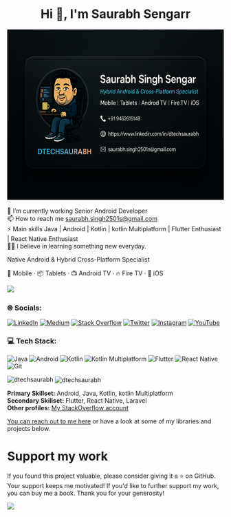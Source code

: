 

<h1 align="center">Hi 👋, I'm Saurabh Sengarr</h1> 
<img src="https://raw.githubusercontent.com/dtechsaurabh/dtechsaurabh/refs/heads/main/dtechsaurabh_linkedin_banner_final_v4%20_f.png" width="1584" height="396" alt="Description of your image">

🌱 I’m currently  working Senior Android Developer <br>📫 How to reach me saurabh.singh2501s@gmail.com<br>⚡ Main skills Java | Android | Kotlin | kotlin Multiplatform | Flutter Enthusiast | React Native Enthusiast <br>👨‍🎓 I believe in learning something new everyday.

Native Android & Hybrid Cross-Platform Specialist

📱 Mobile · 📦 Tablets · 📺 Android TV · 🔥 Fire TV ·  iOS

![](https://komarev.com/ghpvc/?username=dtechsaurabh)

### 🌐 Socials:
[![LinkedIn](https://img.shields.io/badge/LinkedIn-%230077B5.svg?logo=linkedin&style=for-the-badge&logoColor=white)](https://linkedin.com/in/dtechsaurabh) 
[![Medium](https://img.shields.io/badge/Medium-12100E?logo=Medium&style=for-the-badge&logoColor=white)](https://medium.com/@dtechsaurabh) 
[![Stack Overflow](https://img.shields.io/badge/-Stackoverflow-%FE7A16.svg?logo=Stackoverflow&style=for-the-badge&logoColor=white)](https://stackoverflow.com/users/11495215/dtechsaurabh) 
[![Twitter](https://img.shields.io/badge/Twitter-%231DA1F2.svg?logo=Twitte&style=for-the-badge&logoColor=white)](https://twitter.com/dtechsaurabh) 
[![Instagram](https://img.shields.io/badge/Instagram-%23E4405F.svg?logo=Instagram&style=for-the-badge&logoColor=white)](https://instagram.com/dtechsaurabh) 
[![YouTube](https://img.shields.io/badge/YouTube-%23FF0000.svg?logo=YouTube&style=for-the-badge&logoColor=white)](https://www.youtube.com/@dtechsaurabh2059) 


### 💻 Tech Stack:
![Java](https://img.shields.io/badge/java-%23ED8B00.svg?style=for-the-badge&logo=java&logoColor=white) ![Android](https://img.shields.io/badge/Android-3DDC84?style=for-the-badge&logo=android&logoColor=white) ![Kotlin](https://img.shields.io/badge/kotlin-%230095D5.svg?style=for-the-badge&logo=kotlin&logoColor=white) ![Kotlin Multiplatform](https://img.shields.io/badge/Kotlin%20Multiplatform-%230095D5.svg?style=for-the-badge&logo=kotlin&logoColor=white)
![Flutter](https://img.shields.io/badge/Flutter-%2302569B.svg?style=for-the-badge&logo=Flutter&logoColor=white)
![React Native](https://img.shields.io/badge/React_Native-20232A?style=for-the-badge&logo=react&logoColor=61DAFB)
![Git](https://img.shields.io/badge/git-%23F05033.svg?style=for-the-badge&logo=git&logoColor=white) 



<p><img align="left" src="https://github-readme-stats.vercel.app/api/top-langs/?username=dtechsaurabh&layout=compact&hide=html" alt="dtechsaurabh" /></p>

<p>&nbsp;<img align="center" src="https://github-readme-stats.vercel.app/api?username=dtechsaurabh&show_icons=true" alt="dtechsaurabh" /></p>



<b>Primary Skillset: </b> Android, Java, Kotlin, kotlin Multiplatform <br/>
<b>Secondary Skillset: </b> Flutter, React Native, Laravel <br/>
<b>Other profiles:</b>
<a href = "https://stackoverflow.com/users/11495215/dtechsaurabh" target="_blank">My StackOverflow account</a>

<a href = "https://www.linkedin.com/in/dtechsaurabh/" target="_blank">You can reach out to me here</a> or have a look at some of my libraries and projects below.

# Support my work

If you found this project valuable, please consider giving it a ⭐️ on GitHub. Your support keeps me motivated! If you'd like to further support my work, you can buy me a book. Thank you for your generosity!

<div>
  <a href="https://www.buymeacoffee.com/dtechsaurabh"><img src="https://img.buymeacoffee.com/button-api/?text=Buy me a book&emoji=📖&slug=dtechsaurabh&button_colour=5F7FFF&font_colour=ffffff&font_family=Cookie&outline_colour=000000&coffee_colour=FFDD00" /></a>
 </div>

